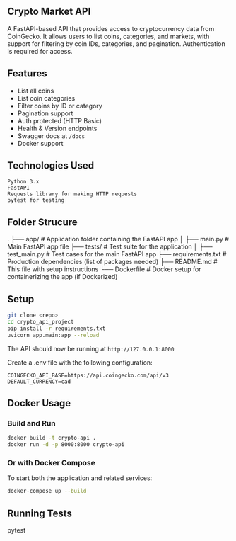 ## Crypto Market API

A FastAPI-based API that provides access to cryptocurrency data from CoinGecko. It allows users to list coins, categories, and markets, with support for filtering by coin IDs, categories, and pagination. Authentication is required for access.

## Features
- List all coins
- List coin categories
- Filter coins by ID or category
- Pagination support
- Auth protected (HTTP Basic)
- Health & Version endpoints
- Swagger docs at `/docs`
- Docker support

## Technologies Used

    Python 3.x
    FastAPI
    Requests library for making HTTP requests
    pytest for testing

## Folder Strucure

.
├── app/                   # Application folder containing the FastAPI app
│   ├── main.py            # Main FastAPI app file
├── tests/                 # Test suite for the application
│   ├── test_main.py       # Test cases for the main FastAPI app
├── requirements.txt       # Production dependencies (list of packages needed)
├── README.md              # This file with setup instructions
└── Dockerfile             # Docker setup for containerizing the app (if Dockerized)


## Setup

```bash
git clone <repo>
cd crypto_api_project
pip install -r requirements.txt
uvicorn app.main:app --reload
```
The API should now be running at `http://127.0.0.1:8000`


Create a .env file with the following configuration:

```env
COINGECKO_API_BASE=https://api.coingecko.com/api/v3
DEFAULT_CURRENCY=cad
```

## Docker Usage
### Build and Run
```bash
docker build -t crypto-api .
docker run -d -p 8000:8000 crypto-api
```

### Or with Docker Compose
To start both the application and related services:

```bash
docker-compose up --build
```


## Running Tests
pytest
